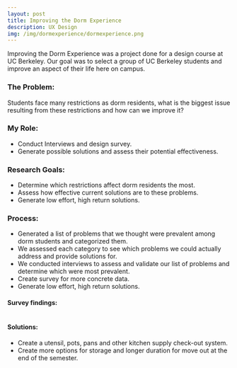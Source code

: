 ```yaml
---
layout: post
title: Improving the Dorm Experience
description: UX Design
img: /img/dormexperience/dormexperience.png
---
```


<div class="img_row">
	<img class="col three" src="{{ site.baseurl }}/img/dormexperience/dormexperience.png" alt="" title=""/>
</div>
Improving the Dorm Experience was a project done for a design course at UC Berkeley. Our goal was to select a group of UC Berkeley students and improve an aspect of their life here on campus.

<h3>The Problem:</h3>
Students face many restrictions as dorm residents, what is the biggest issue resulting from these restrictions and how can we improve it?
<h3>My Role:</h3>
<ul>
	<li>Conduct Interviews and design survey.</li>
	<li>Generate possible solutions and assess their potential effectiveness.</li>
</ul>
<h3>Research Goals:</h3>
<ul>
	<li>Determine which restrictions affect dorm residents the most.</li>
	<li>Assess how effective current solutions are to these problems.</li>
	<li>Generate low effort, high return solutions.</li>
</ul>
<h3>Process:</h3>
<ul>
	<li>Generated a list of problems that we thought were prevalent among dorm students and categorized them.</li>
	<li>We assessed each category to see which problems we could actually address and provide solutions for.</li>
	<li>We conducted interviews to assess and validate our list of problems and determine which were most prevalent.</li>
	<li>Create survey for more concrete data.</li>
	<li>Generate low effort, high return solutions.</li>
</ul>
<h4>Survey findings:</h4>
<div class="img_row">
	<img class="col three" src="{{ site.baseurl }}/img/dormexperience/Slide13.jpg" alt="" title=""/>
</div>
<div class="img_row">
	<img class="col three" src="{{ site.baseurl }}/img/dormexperience/Slide14.jpg" alt="" title=""/>
</div>
<div class="img_row">
	<img class="col three" src="{{ site.baseurl }}/img/dormexperience/Slide15.jpg" alt="" title=""/>
</div>
<h4>Solutions:</h4>
<ul>
	<li>Create a utensil, pots, pans and other kitchen supply check-out system.</li>
	<li>Create more options for storage and longer duration for move out at the end of the semester.</li>
</ul>